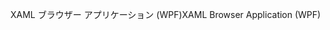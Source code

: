<span data-ttu-id="14caa-101">XAML ブラウザー アプリケーション (WPF)</span><span class="sxs-lookup"><span data-stu-id="14caa-101">XAML Browser Application (WPF)</span></span>
